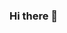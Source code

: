 ### Hi there 👋

<!--
**twitchel/twitchel** is a ✨ _special_ ✨ repository because its `README.md` (this file) appears on your GitHub profile.

Here are some ideas to get you started:

- 🔭 I’m currently working on IoT all the things
- 🌱 I’m currently learning Typescript
- 💬 Ask me about yes
- 📫 How to reach me: me@danielkjones.com
- ⚡ Fun fact: ...
-->
